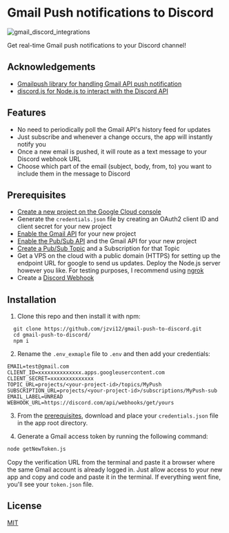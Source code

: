 
# Gmail Push notifications to Discord

![gmail_discord_integrations](https://user-images.githubusercontent.com/10729787/203806753-e9c9392e-e72a-4c96-b461-dc67f4bb9b93.png)


Get real-time Gmail push notifications to your Discord channel!


## Acknowledgements

 - [Gmailpush library for handling Gmail API push notification](https://github.com/byeokim/gmailpush)
 - [discord.js for Node.js to interact with the Discord API](https://discord.js.org/)

 
## Features

- No need to periodically poll the Gmail API's history feed for updates
- Just subscribe and whenever a change occurs, the app will instantly notify you
- Once a new email is pushed, it will route as a text message to your Discord webhook URL
- Choose which part of the email (subject, body, from, to) you want to include them in the message to Discord


## Prerequisites
- [Create a new project on the Google Cloud console](https://cloud.google.com/resource-manager/docs/creating-managing-projects#creating_a_project)
- Generate the `credentials.json` file by creating an OAuth2 client ID and client secret for your new project
- [Enable the Gmail API](https://console.cloud.google.com/apis/library/gmail.googleapis.com) for your new project
- [Enable the Pub/Sub API](https://console.cloud.google.com/cloudpubsub/) and the Gmail API for your new project
- [Create a Pub/Sub Topic](https://cloud.google.com/pubsub/docs/quickstart-console#create_a_topic) and a Subscription for that Topic
- Get a VPS on the cloud with a public domain (HTTPS) for setting up the endpoint URL for google to send us updates. Deploy the Node.js server however you like. For testing purposes, I recommend using [ngrok](https://ngrok.com/download)
- Create a [Discord Webhook](https://discordjs.guide/popular-topics/webhooks.html#creating-webhooks-through-server-settings)
## Installation

1. Clone this repo and then install it with npm:

```
  git clone https://github.com/jzvi12/gmail-push-to-discord.git
  cd gmail-push-to-discord/
  npm i
```
2. Rename the `.env_exmaple` file to `.env` and then add your credentials:

```
EMAIL=test@gmail.com
CLIENT_ID=xxxxxxxxxxxxxx.apps.googleusercontent.com
CLIENT_SECRET=xxxxxxxxxxxxxx
TOPIC_URL=projects/<your-project-id>/topics/MyPush
SUBSCRIPTION_URL=projects/<your-project-id>/subscriptions/MyPush-sub
EMAIL_LABEL=UNREAD
WEBHOOK_URL=https://discord.com/api/webhooks/get/yours
```

3. From the [prerequisites](#prerequisites),  download and place your `credentials.json` file in the app root directory.

4. Generate a Gmail access token by running the following command:

```bash
node getNewToken.js
```
Copy the verification URL from the terminal and paste it a browser where the same Gmail account is already logged in.
Just allow access to your new app and copy and code and paste it in the terminal.
If everything went fine, you'll see your `token.json` file.




## License

[MIT](https://choosealicense.com/licenses/mit/)

